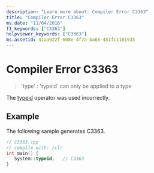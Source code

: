 ```yaml
---
description: "Learn more about: Compiler Error C3363"
title: "Compiler Error C3363"
ms.date: "11/04/2016"
f1_keywords: ["C3363"]
helpviewer_keywords: ["C3363"]
ms.assetid: 41aa922f-608e-4f7a-ba66-451fc1161935
---
```

# Compiler Error C3363

> 'type' : 'typeid' can only be applied to a type

The [typeid](../../extensions/typeid-cpp-component-extensions.md) operator was used incorrectly.

## Example

The following sample generates C3363.

```cpp
// C3363.cpp
// compile with: /clr
int main() {
   System::typeid;   // C3363
}
```
